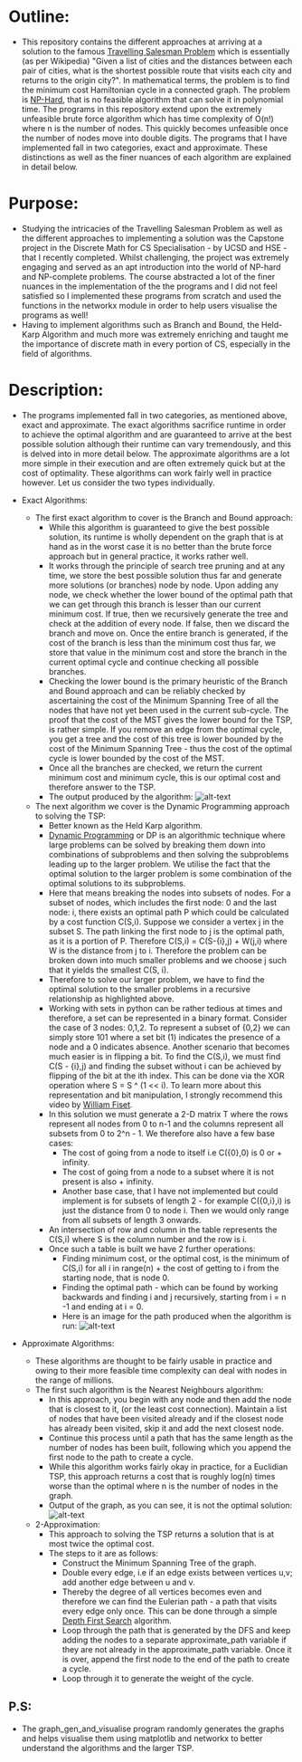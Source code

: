# Outline:

- This repository contains the different approaches at arriving at a solution to the famous [Travelling Salesman Problem](https://en.wikipedia.org/wiki/Travelling_salesman_problem) which is essentially (as per Wikipedia) "Given a list of cities and the distances between each pair of cities, what is the shortest possible route that visits each city and returns to the origin city?". In mathematical terms, the problem is to find the minimum cost Hamiltonian cycle in a connected graph. The problem is [NP-Hard](https://en.wikipedia.org/wiki/NP-hardness), that is no feasible algorithm that can solve it in polynomial time. The programs in this repository extend upon the extremely unfeasible brute force algorithm which has time complexity of O(n!) where n is the number of nodes. This quickly becomes unfeasible once the number of nodes move into double digits. The programs that I have implemented fall in two categories, exact and approximate. These distinctions as well as the finer nuances of each algorithm are explained in detail below.

# Purpose:

- Studying the intricacies of the Travelling Salesman Problem as well as the different approaches to implementing a solution was the Capstone project in the Discrete Math for CS Specialisation - by UCSD and HSE - that I recently completed. Whilst challenging, the project was extremely engaging and served as an apt introduction into the world of NP-hard and NP-complete problems. The course abstracted a lot of the finer nuances in the implementation of the the programs and I did not feel satisfied so I implemented these programs from scratch and used the functions in the networkx module in order to help users visualise the programs as well!
- Having to implement algorithms such as Branch and Bound, the Held-Karp Algorithm and much more was extremely enriching and taught me the importance of discrete math in every portion of CS, especially in the field of algorithms.

# Description:

- The programs implemented fall in two categories, as mentioned above, exact and approximate. The exact algorithms sacrifice runtime in order to achieve the optimal algorithm and are guaranteed to arrive at the best possible solution although their runtime can vary tremendously, and this is delved into in more detail below. The approximate algorithms are a lot more simple in their execution and are often extremely quick but at the cost of optimality. These algorithms can work fairly well in practice however. Let us consider the two types individually.

- Exact Algorithms:
    - The first exact algorithm to cover is the Branch and Bound approach:
        - While this algorithm is guaranteed to give the best possible solution, its runtime is wholly dependent on the graph that is at hand as in the worst case it is no better than the brute force approach but in general practice, it works rather well.
        - It works through the principle of search tree pruning and at any time, we store the best possible solution thus far and generate more solutions (or branches) node by node. Upon adding any node, we check whether the lower bound of the optimal path that we can get through this branch is lesser than our current minimum cost. If true, then we recursively generate the tree and check at the addition of every node. If false, then we discard the branch and move on. Once the entire branch is generated, if the cost of the branch is less than the minimum cost thus far, we store that value in the minimum cost and store the branch in the current optimal cycle and continue checking all possible branches.
        - Checking the lower bound is the primary heuristic of the Branch and Bound approach and can be reliably checked by ascertaining the cost of the Minimum Spanning Tree of all the nodes that have not yet been used in the current sub-cycle. The proof that the cost of the MST gives the lower bound for the TSP, is rather simple. If you remove an edge from the optimal cycle, you get a tree and the cost of this tree is lower bounded by the cost of the Minimum Spanning Tree - thus the cost of the optimal cycle is lower bounded by the cost of the MST.
        - Once all the branches are checked, we return the current minimum cost and minimum cycle, this is our optimal cost and therefore answer to the TSP.
        - The output produced by the algorithm:
        ![alt-text](https://github.com/akashvshroff/Travelling_Salesman_Problem/blob/master/Example_Images/branch_and_bound.png)
    - The next algorithm we cover is the Dynamic Programming approach to solving the TSP:
        - Better known as the Held Karp algorithm.
        - [Dynamic Programming](https://www.educative.io/courses/grokking-dynamic-programming-patterns-for-coding-interviews/m2G1pAq0OO0#:~:text=Dynamic%20Programming%20(DP)%20is%20an,optimal%20solution%20to%20its%20subproblems) or DP is an algorithmic technique where large problems can be solved by breaking them down into combinations of subproblems and then solving the subproblems leading up to the larger problem. We utilise the fact that the optimal solution to the larger problem is some combination of the optimal solutions to its subproblems.
        - Here that means breaking the nodes into subsets of nodes. For a subset of nodes, which includes the first node: 0 and the last node: i, there exists an optimal path P which could be calculated by a cost function C(S,i). Suppose we consider a vertex j in the subset S. The path linking the first node to j is the optimal path, as it is a portion of P. Therefore C(S,i) = C(S-{i},j) + W(j,i) where W is the distance from j to i. Therefore the problem can be broken down into much smaller problems and we choose j such that it yields the smallest C(S, i).
        - Therefore to solve our larger problem, we have to find the optimal solution to the smaller problems in a recursive relationship as highlighted above.
        - Working with sets in python can be rather tedious at times and therefore, a set can be represented in a binary format. Consider the case of 3 nodes: 0,1,2. To represent a subset of {0,2} we can simply store 101 where a set bit (1) indicates the presence of a node and a 0 indicates absence. Another scenario that becomes much easier is in flipping a bit. To find the C(S,i), we must find C(S - {i},j) and finding the subset without i can be achieved by flipping of the bit at the ith index. This can be done via the XOR operation where S = S ^ (1 << i). To learn more about this representation and bit manipulation, I strongly recommend this video by [William Fiset](https://www.youtube.com/watch?v=cY4HiiFHO1o).
        - In this solution we must generate a 2-D matrix T where the rows represent all nodes from 0 to n-1 and the columns represent all subsets from 0 to 2^n - 1. We therefore also have a few base cases:
            - The cost of going from a node to itself i.e C({0},0) is 0 or + infinity.
            - The cost of going from a node to a subset where it is not present is also + infinity.
            - Another base case, that I have not implemented but could implement is for subsets of length 2 - for example C({0,i},i) is just the distance from 0 to node i. Then we would only range from all subsets of length 3 onwards.
        - An intersection of row and column in the table represents the C(S,i) where S is the column number and the row is i.
        - Once such a table is built we have 2 further operations:
            - Finding minimum cost, or the optimal cost, is the minimum of C(S,i) for all i in range(n) + the cost of getting to i from the starting node, that is node 0.
            - Finding the optimal path - which can be found by working backwards and finding i and j recursively, starting from i = n -1 and ending at i = 0.
            - Here is an image for the path produced when the algorithm is run:
            ![alt-text](https://github.com/akashvshroff/Travelling_Salesman_Problem/blob/master/Example_Images/dynamic_programming.png)

- Approximate Algorithms:
    - These algorithms are thought to be fairly usable in practice and owing to their more feasible time complexity can deal with nodes in the range of millions.
    - The first such algorithm is the Nearest Neighbours algorithm:
        - In this approach, you begin with any node and then add the node that is closest to it, (or the least cost connection). Maintain a list of nodes that have been visited already and if the closest node has already been visited, skip it and add the next closest node.
        - Continue this process until a path that has the same length as the number of nodes has been built, following which you append the first node to the path to create a cycle.
        - While this algorithm works fairly okay in practice, for a Euclidian TSP, this approach returns a cost that is roughly log(n) times worse than the optimal where n is the number of nodes in the graph.
        - Output of the graph, as you can see, it is not the optimal solution:
        ![alt-text](https://github.com/akashvshroff/Travelling_Salesman_Problem/blob/master/Example_Images/nearest_neighbour.png)
    - 2-Approximation:
        - This approach to solving the TSP returns a solution that is at most twice the optimal cost.
        - The steps to it are as follows:
            - Construct the Minimum Spanning Tree of the graph.
            - Double every edge, i.e if an edge exists between vertices u,v; add another edge between u and v.
            - Thereby the degree of all vertices becomes even and therefore we can find the Eulerian path - a path that visits every edge only once. This can be done through a simple [Depth First Search](http://www.graph-magics.com/articles/euler.php) algorithm.
            - Loop through the path that is generated by the DFS and keep adding the nodes to a separate approximate_path variable if they are not already in the approximate_path variable. Once it is over, append the first node to the end of the path to create a cycle.
            - Loop through it to generate the weight of the cycle.

## P.S:
- The graph_gen_and_visualise program randomly generates the graphs and helps visualise them using matplotlib and networkx to better understand the algorithms and the larger TSP.
